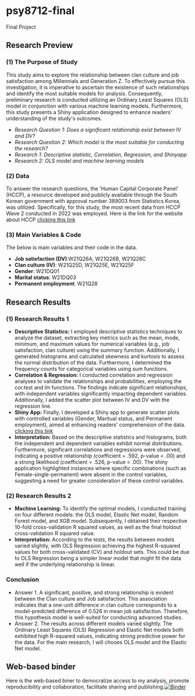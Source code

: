 # psy8712-final
Final Project

## Research Preview
###  (1) The Purpose of Study
This study aims to explore the relationship between clan culture and job satisfaction among Millennials and Generation Z. To effectively pursue this investigation, it is imperative to ascertain the existence of such relationships and identify the most suitable models for analysis. Consequently, preliminary research is conducted utilizing an Ordinary Least Squares (OLS) model in conjunction with various machine learning models. Furthermore, this study presents a Shiny application designed to enhance readers' understanding of the study's outcomes.

- *Research Question 1: Does a significant relationship exist between IV and DV?*
- *Research Question 2: Which model is the most suitable for conducting the research?*
- *Research 1: Descriptive statistic, Correlation, Regression, and Shinyapp*
- *Research 2: OLS model and machine learning models*

### (2) Data
To answer the research questions, the 'Human Capital Corporate Panel' (HCCP), a resource developed and publicly available through the South Korean government with approval number 389003 from Statistics Korea, was utilized. Specifically, for this study, the most recent data from HCCP Wave 2 conducted in 2022 was employed. Here is the link for the website about HCCP [clicking this link](https://www.krivet.re.kr/eng/eu/eh/euDAADs.jsp)

### (3) Main Variables & Code
The below is main variables and their code in the data.

- **Job satisfaction (DV)**:W21Q26A, W21Q26B, W21Q26C
- **Clan culture (IV)**: W21Q25D, W21Q25E, W21Q25F
- **Gender**: W21DQ01
- **Marital status**: W21DQ03
- **Permanent employment**: W21Q28

## Research Results
### (1) Research Results 1
- **Descriptive Statistics:** I employed descriptive statistics techniques to analyze the dataset, extracting key metrics such as the mean, mode, minimum, and maximum values for numerical variables (e.g., job satisfaction, clan culture) using the summary function. Additionally, I generated histograms and calculated skewness and kurtosis to assess the normal distribution of the data. Furthermore, I determined the frequency counts for categorical variables using sum functions.
- **Correlation & Regression:** I conducted correlation and regression analyses to validate the relationships and probabilities, employing the cor.test and lm functions. The findings indicate significant relationships, with independent variables significantly impacting dependent variables. Additionally, I added the scatter plot between IV and DV with the regression line.
- **Shiny App:** Finally, I developed a Shiny app to generate scatter plots with controlled variables (Gender, Maritual status, and Permanent employment), aimed at enhancing readers' comprehension of the data. [clicking this link](https://min9509.shinyapps.io/shiny_final/)
- **Interpretation:** Based on the descriptive statistics and histograms, both the independent and dependent variables exhibit normal distributions. Furthermore, significant correlations and regressions were observed, indicating a positive relationship (coefficient = .592, p-value < .00) and a strong likelihood (coefficient = .526,  p-value < .00). The shiny application highlighted instances where specific combinations (such as Female-single-permanent) were absent in the control variables, suggesting a need for greater consideration of these control variables.

### (2) Research Results 2
- **Machine Learning:** To identify the optimal models, I conducted training on four different models: the OLS model, Elastic Net model, Random Forest model, and XGB model. Subsequently, I obtained their respective 10-fold cross-validation R squared values, as well as the final holdout cross-validation R squared value.
- **Interpretation:** According to the tests, the results between models varied slightly, with OLS Regression achieving the highest R-squared values for both cross-validated (CV) and holdout sets. This could be due to OLS Regression being a simpler linear model that might fit the data well if the underlying relationship is linear. 

### Conclusion
- Answer 1. A significant, positive, and strong relationship is evident between the Clan culture and Job satisfaction. This association indicates that a one-unit difference in clan culture corresponds to a model-predicted difference of 0.526 in mean job satisfaction. Therefore, this hypothesis model is well-suited for conducting advanced studies.
- Answer 2. The results across different models varied slightly. The Ordinary Least Squares (OLS) Regression and Elastic Net models both exhibited high R-squared values, indicating strong predictive power for the data. For the main research, I will chooes OLS model and  the Elastic Net model. 

## Web-based binder
Here is the web-based biner to democratize access to my analysis, promote reproducibility and collaboration, facilitate sharing and publishing.[![Binder](https://mybinder.org/badge_logo.svg)](https://mybinder.org/v2/gh/min9509/psy8712-final.git/HEAD)
